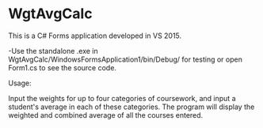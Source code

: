 # WgtAvgCalc

This is a C# Forms application developed in VS 2015.

-Use the standalone .exe in WgtAvgCalc/WindowsFormsApplication1/bin/Debug/ for testing or open Form1.cs to see the source code.

Usage:

Input the weights for up to four categories of coursework, and input a student's average in each of these categories. The program will display the weighted and combined average of all the courses entered.
